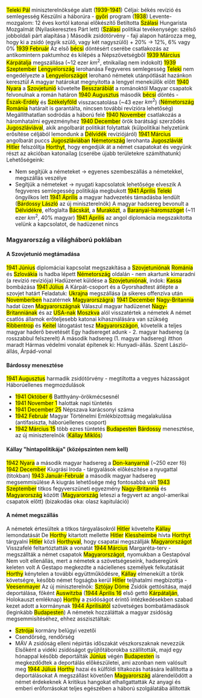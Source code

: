 <mark class="hltr-cyan">Teleki Pál</mark> miniszterelnöksége alatt (<mark class="hltr-orange">1939-1941</mark>)
Céljai: békés revízió és semlegesség
Készülni a háborúra - <mark class="hltr-green">győri</mark> program (<mark class="hltr-orange">1938</mark>)
Levente-mozgalom: 12 éves kortól katonai előkészítő
Betiltotta <mark class="hltr-cyan">Szálasi</mark> Hungarista Mozgalmát
(Nyilaskeresztes Párt lett)
(<mark class="hltr-cyan">Szálasi</mark> politikai tevékenysége: szélső jobboldali párt alapítása )
Második zsidótörvény - faji alapon határozza meg, hogy ki a zsidó (egyik szülő, vagy két nagyszülő) + 20% → 12%, 6% vagy 0%
<mark class="hltr-orange">1939 Február</mark> Az első <mark class="hltr-green">bécsi</mark> döntésért cserébe csatlakozás az antikomintern paktumhoz és kilépés a Népszövetségből
<mark class="hltr-orange">1939 Március</mark> <mark class="hltr-green">Kárpátalja</mark> megszállása (~12 ezer $km^2$, etnikailag nem indokolt)
<mark class="hltr-orange">1939 Szeptember</mark> <mark class="hltr-green">Lengyelország</mark> lerohanása
Fegyveres semlegesség
<mark class="hltr-cyan">Teleki</mark> nem engedélyezte a <mark class="hltr-green">Lengyelországot</mark> lerohanó németek utánpótlását hazánkon keresztül
A magyar határokat megnyitotta a lengyel menekülők előtt
<mark class="hltr-orange">1940 Nyara</mark> a <mark class="hltr-green">Szovjetunió</mark> követelte <mark class="hltr-green">Besszarábiát</mark> a románoktól
Magyar csapatok felvonulnak a román határon
<mark class="hltr-orange">1940 Augusztus</mark> második <mark class="hltr-green">bécsi</mark> döntés - <mark class="hltr-green">Észak-Erdély</mark> és <mark class="hltr-green">Székelyföld</mark> visszacsatolása (~43 ezer $km^2$)
(<mark class="hltr-green">Németország</mark> <mark class="hltr-green">Románia</mark> határait is garantálta, nincsen további revízióra lehetőség)
Megállíthatatlan sodródás a háború felé
<mark class="hltr-orange">1940 November</mark> csatlakozás a háromhatalmi egyezményhez
<mark class="hltr-orange">1940 December</mark> örök barátsági szerződés <mark class="hltr-green">Jugoszláviával</mark>, akik angolbarát politikát folytattak
(külpolitikai helyzetünk erősítése céljából lemondunk a <mark class="hltr-green">Délvidék</mark> revíziójáról)
<mark class="hltr-orange">1941 Március</mark> angolbarát puccs <mark class="hltr-green">Jugoszláviában</mark>
<mark class="hltr-green">Németország</mark> lerohanta <mark class="hltr-green">Jugoszláviát</mark>
<mark class="hltr-cyan">Hitler</mark> felszólítja <mark class="hltr-cyan">Horthyt</mark>, hogy engedjük át a német csapatokat és vegyünk részt az akcióban katonailag (cserébe újabb területekre számíthatunk)
Lehetőségeink:
- Nem segítjük a németeket → egyenes szembeszállás a németekkel, megszállás veszélye
- Segítjük a németeket → nyugati kapcsolatok lehetősége elveszik
A fegyveres semlegesség politikája megbukott
<mark class="hltr-orange">1941 Április</mark> <mark class="hltr-cyan">Teleki</mark> öngyilkos lett
<mark class="hltr-orange">1941 Április</mark> a magyar hadvezetés támadásba lendült (<mark class="hltr-cyan">Bárdossy László</mark> az új miniszterelnök)
A magyar hadsereg bevonult a <mark class="hltr-green">Délvidékre</mark>, elfoglalta <mark class="hltr-green">Bácskát</mark>, a <mark class="hltr-green">Muraközt</mark>, a <mark class="hltr-green">Baranyai-háromszöget</mark> (~11 ezer $km^2$, 40% magyar)
<mark class="hltr-orange">1941 Április</mark> az angol diplomácia megszakította velünk a kapcsolatot, de hadüzenet nincs
### Magyarország a világháború poklában
#### A Szovjetunió megtámadása
<mark class="hltr-orange">1941 Június</mark> diplomáciai kapcsolat megszakítása a <mark class="hltr-green">Szovjetuniónak</mark>
<mark class="hltr-green">Románia</mark> és <mark class="hltr-green">Szlovákia</mark> is hadba lépett <mark class="hltr-green">Németország</mark> oldalán - nem akartunk kimaradni (a revízió revíziója)
Hadüzenet küldése a <mark class="hltr-green">Szovjetuniónak</mark>, indok: <mark class="hltr-green">Kassa</mark> bombázása
<mark class="hltr-orange">1941 Július</mark> A Kárpát-csoport és a Gyorshadtest átlépte a szovjet határt
Feladatuk: <mark class="hltr-green">Ukrajna</mark> megszállása (a sikeres offenzíva után <mark class="hltr-orange">Novemberben</mark> hazatérnek <mark class="hltr-green">Magyarországra</mark>)
<mark class="hltr-orange">1941 December</mark> <mark class="hltr-green">Nagy-Britannia</mark> hadat üzen <mark class="hltr-green">Magyarországnak</mark>
Válaszul magyar hadüzenet <mark class="hltr-green">Nagy-Britanniának</mark> és az <mark class="hltr-green">USA-nak</mark>
<mark class="hltr-green">Moszkva</mark> alól visszatértek a németek
A német csatlós államok erőteljesebb katonai kihasználására van szükség
<mark class="hltr-cyan">Ribbentrop</mark> és <mark class="hltr-cyan">Keitel</mark> látogatást tesz <mark class="hltr-green">Magyarországon</mark>, követelik a teljes magyar haderő bevetését
Egy hadsereget adunk - 2. magyar hadsereg (a rosszabbul felszerelt)
A második hadsereg (1. magyar hadsereg) itthon maradt
Hármas védelmi vonalat építenek ki: Hunyadi-állás. Szent László-állás, Árpád-vonal
#### Bárdossy menesztése
<mark class="hltr-orange">1941 Augusztus</mark> harmadik zsidótörvény - megtiltotta a vegyes házasságot
Háborúellenes megmozdulások
- <mark class="hltr-orange">1941 Október 6</mark> Batthyány-örökmécsesnél
- <mark class="hltr-orange">1941 November 1</mark> halottak napi tüntetés
- <mark class="hltr-orange">1941 December 25</mark> Népszava karácsonyi száma
- <mark class="hltr-orange">1942 Február</mark> Magyar Történelmi Emlékbizottság megalakulása (antifasiszta, háborúellenes csoport)
- <mark class="hltr-orange">1942 Március 15</mark> több ezres tüntetés <mark class="hltr-green">Budapesten</mark>
<mark class="hltr-cyan">Bárdossy</mark> menesztése, az új miniszterelnök (<mark class="hltr-cyan">Kállay Miklós</mark>)
#### Kállay "hintapolitikája" (középszinten nem kell)
<mark class="hltr-orange">1942 Nyara</mark> a második magyar hadsereg a <mark class="hltr-green">Don-kanyarnál</mark> (~250 ezer fő)
<mark class="hltr-orange">1942 December</mark> Kiugrási Iroda - tárgyalások előkészítése a nyugattal (titokban)
<mark class="hltr-orange">1943 Január-Február</mark> a második magyar hadsereg megsemmisülése
A kiugrás lehetősége még fontosabbá vált
<mark class="hltr-orange">1943 Szeptember</mark> titkos fegyverszüneti egyezmény <mark class="hltr-green">Nagy-Britannia</mark> és <mark class="hltr-green">Magyarország</mark> között (<mark class="hltr-green">Magyarország</mark> leteszi a fegyvert az angol-amerikai csapatok előtt)
(bizakodás oka: olasz kapituláció)
#### A német megszállás
A németek értesültek a titkos tárgyalásokról
<mark class="hltr-cyan">Hitler</mark> követelte <mark class="hltr-cyan">Kállay</mark> lemondatását
De <mark class="hltr-cyan">Horthy</mark> kitartott mellette
<mark class="hltr-cyan">Hitler</mark> <mark class="hltr-cyan">Klessheimbe</mark> hívta <mark class="hltr-cyan">Horthyt</mark> tárgyalni
<mark class="hltr-cyan">Hitler</mark> közli <mark class="hltr-cyan">Horthyval</mark>, hogy csapatai megszállják <mark class="hltr-green">Magyarországot</mark>
Visszafelé feltartóztatták a vonatát
<mark class="hltr-orange">1944 Március</mark> Margaréta-terv - megszállták a német csapatok <mark class="hltr-green">Magyarországot</mark>, nyomukban a Gestapóval
Nem volt ellenállás, mert a németek a szövetségeseink, hadseregünk keleten volt
A Gestapo megkezdte a náciellenes személyek felkutatását
<mark class="hltr-cyan">Horthy</mark> kénytelen a további együttműködésre, <mark class="hltr-cyan">Kállay</mark> elmenekült a török követségre, később német fogságba kerül
<mark class="hltr-cyan">Hitler</mark> teljhatalmi megbízottja - <mark class="hltr-cyan">Veesenmayer</mark>
Az új miniszterelnök: <mark class="hltr-cyan">Sztójay Döme</mark>
Zsidók gettósítása, majd deportálása, főként <mark class="hltr-green">Auswitzba</mark>
(<mark class="hltr-orange">1944 Április 16</mark> első gettó <mark class="hltr-green">Kárpátalján</mark>, Holokauszt emléknap)
<mark class="hltr-cyan">Horthy</mark> a zsidóságot érintő intézkedésekben szabad kezet adott a kormánynak
<mark class="hltr-orange">1944 Áprilisától</mark> szövetséges bombatámadások (leginkább <mark class="hltr-green">Budapesten</mark>)
A németek hozzáláttak a magyar zsidóság megsemmisítéséhez, ehhez asszisztáltak:
- <mark class="hltr-cyan">Sztrójai</mark> kormány belügyi vezetői
- Csendőrség, rendőrség
- MÁV
A zsidóság elleni népirtás időszakát vészkorszaknak nevezzük
Elsőként a vidéki zsidóságot gyűjtőtáborokba szállították, majd egy hónappal később deportálták
<mark class="hltr-orange">Június</mark> végén <mark class="hltr-green">Budapesten</mark> is megkezdődtek a deportálás előkészületei, ami azonban nem valósult meg
<mark class="hltr-orange">1944 Július</mark> <mark class="hltr-cyan">Horthy</mark> hazai és külföldi tiltakozás hatására leállította a deportálásokat
A megszállást követően <mark class="hltr-green">Magyarország</mark> alárendelődött a német érdekeknek
A kritikus hangokat elhallgattatták
Az anyagi és emberi erőforrásokat teljes egészében a háború szolgálatába állították